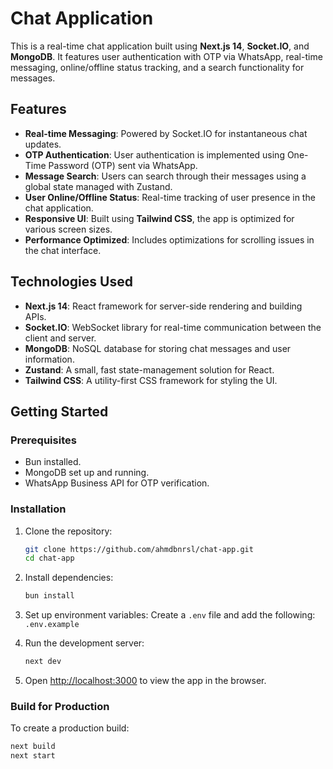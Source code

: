 # Chat Application

This is a real-time chat application built using **Next.js 14**, **Socket.IO**, and **MongoDB**. It features user authentication with OTP via WhatsApp, real-time messaging, online/offline status tracking, and a search functionality for messages.

## Features

- **Real-time Messaging**: Powered by Socket.IO for instantaneous chat updates.
- **OTP Authentication**: User authentication is implemented using One-Time Password (OTP) sent via WhatsApp.
- **Message Search**: Users can search through their messages using a global state managed with Zustand.
- **User Online/Offline Status**: Real-time tracking of user presence in the chat application.
- **Responsive UI**: Built using **Tailwind CSS**, the app is optimized for various screen sizes.
- **Performance Optimized**: Includes optimizations for scrolling issues in the chat interface.

## Technologies Used

- **Next.js 14**: React framework for server-side rendering and building APIs.
- **Socket.IO**: WebSocket library for real-time communication between the client and server.
- **MongoDB**: NoSQL database for storing chat messages and user information.
- **Zustand**: A small, fast state-management solution for React.
- **Tailwind CSS**: A utility-first CSS framework for styling the UI.

## Getting Started

### Prerequisites

- Bun installed.
- MongoDB set up and running.
- WhatsApp Business API for OTP verification.

### Installation

1. Clone the repository:
    ```bash
    git clone https://github.com/ahmdbnrsl/chat-app.git
    cd chat-app
    ```

2. Install dependencies:
    ```bash
    bun install
    ```

3. Set up environment variables:
    Create a `.env` file and add the following: `.env.example`

4. Run the development server:
    ```bash
    next dev
    ```

5. Open [http://localhost:3000](http://localhost:3000) to view the app in the browser.

### Build for Production

To create a production build:
```bash
next build
next start
```

